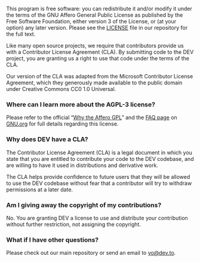 This program is free software: you can redistribute it and/or modify it under the terms of the GNU Affero General Public License as published by the Free Software Foundation, either version 3 of the License, or (at your option) any later version.  Please see the [LICENSE](https://github.com/thepracticaldev/dev.to/blob/master/LICENSE.md) file in our repository for the full text.
 
Like many open source projects, we require that contributors provide us with a Contributor License Agreement (CLA).  By submitting code to the DEV project, you are granting us a right to use that code under the terms of the CLA.
 
Our version of the CLA was adapted from the Microsoft Contributor License Agreement, which they generously made available to the public domain under Creative Commons CC0 1.0 Universal.

### Where can I learn more about the AGPL-3 license?

Please refer to the official “[Why the Affero GPL](https://www.gnu.org/licenses/why-affero-gpl.html)” and the [FAQ page](https://www.gnu.org/licenses/gpl-faq.html) on [GNU.org](https://www.gnu.org) for full details regarding this license.

### Why does DEV have a CLA?

The Contributor License Agreement (CLA) is a legal document in which you state that you are entitled to contribute your code to the DEV codebase, and are willing to have it used in distributions and derivative work.

The CLA helps provide confidence to future users that they will be allowed to use the DEV codebase without fear that a contributor will try to withdraw permissions at a later date.

### Am I giving away the copyright of my contributions?

No. You are granting DEV a license to use and distribute your contribution without further restriction, not assigning the copyright.

### What if I have other questions?

Please check out our main repository or send an email to yo@dev.to.
